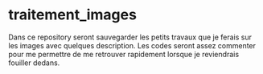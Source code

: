 # traitement_images
Dans ce repository seront sauvegarder les petits travaux que je ferais sur les images avec quelques description. Les codes seront assez commenter pour me permettre de me retrouver rapidement lorsque je reviendrais fouiller dedans.
